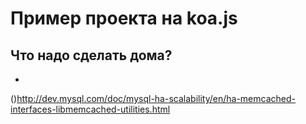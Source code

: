 # Пример проекта на koa.js #


## Что надо сделать дома? ##

-


()http://dev.mysql.com/doc/mysql-ha-scalability/en/ha-memcached-interfaces-libmemcached-utilities.html